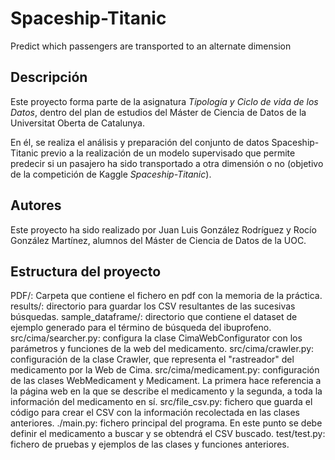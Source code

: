 # Spaceship-Titanic
Predict which passengers are transported to an alternate dimension

## Descripción
Este proyecto forma parte de la asignatura *Tipología y Ciclo de vida de los Datos*, dentro del plan de estudios del Máster de Ciencia de Datos de la Universitat Oberta de Catalunya.

En él, se realiza el análisis y preparación del conjunto de datos Spaceship-Titanic previo a la realización de un modelo supervisado que permite predecir si un pasajero ha sido transportado a otra dimensión o no (objetivo de la competición de Kaggle *Spaceship-Titanic*).

## Autores
Este proyecto ha sido realizado por Juan Luis González Rodríguez y Rocío González Martínez, alumnos del Máster de Ciencia de Datos de la UOC.

## Estructura del proyecto
PDF/: Carpeta que contiene el fichero en pdf con la memoria de la práctica.
results/: directorio para guardar los CSV resultantes de las sucesivas búsquedas.
sample_dataframe/: directorio que contiene el dataset de ejemplo generado para el término de búsqueda del ibuprofeno.
src/cima/searcher.py: configura la clase CimaWebConfigurator con los parámetros y funciones de la web del medicamento.
src/cima/crawler.py: configuración de la clase Crawler, que representa el "rastreador" del medicamento por la Web de Cima.
src/cima/medicament.py: configuración de las clases WebMedicament y Medicament. La primera hace referencia a la página web en la que se describe el medicamento y la segunda, a toda la información del medicamento en sí.
src/file_csv.py: fichero que guarda el código para crear el CSV con la información recolectada en las clases anteriores.
./main.py: fichero principal del programa. En este punto se debe definir el medicamento a buscar y se obtendrá el CSV buscado.
test/test.py: fichero de pruebas y ejemplos de las clases y funciones anteriores.
